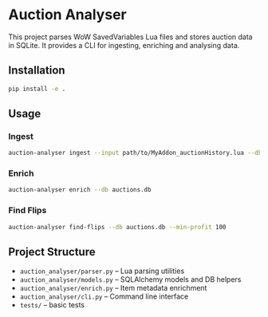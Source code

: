 # Auction Analyser

This project parses WoW SavedVariables Lua files and stores auction data in SQLite. It provides a CLI for ingesting, enriching and analysing data.

## Installation

```bash
pip install -e .
```

## Usage

### Ingest

```bash
auction-analyser ingest --input path/to/MyAddon_auctionHistory.lua --db auctions.db
```

### Enrich

```bash
auction-analyser enrich --db auctions.db
```

### Find Flips

```bash
auction-analyser find-flips --db auctions.db --min-profit 100
```

## Project Structure

- `auction_analyser/parser.py` – Lua parsing utilities
- `auction_analyser/models.py` – SQLAlchemy models and DB helpers
- `auction_analyser/enrich.py` – Item metadata enrichment
- `auction_analyser/cli.py` – Command line interface
- `tests/` – basic tests

